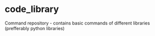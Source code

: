 # code_library
Command repository - contains basic commands of different libraries (prefferably python libraries)
